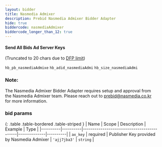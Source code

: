 ```yaml
---
layout: bidder
title: Nasmedia Admixer
description: Prebid Nasmedia Admixer Bidder Adapter
hide: true
biddercode: nasmediaAdmixer
biddercode_longer_than_12: true
---
```



#### Send All Bids Ad Server Keys

(Truncated to 20 chars due to [DFP limit](https://support.google.com/dfp_premium/answer/1628457?hl=en#Key-values))

`hb_pb_nasmediaAdmixe`
`hb_adid_nasmediaAdmi`
`hb_size_nasmediaAdmi`

### Note:

The Nasmedia Admixer Bidder Adapter requires setup and approval from the Nasmedia Admixer team.
Please reach out to <prebid@nasmedia.co.kr> for more information.

### bid params

{: .table .table-bordered .table-striped }
| Name     | Scope    | Description                                | Example      | Type     |
|----------|----------|--------------------------------------------|--------------|----------|
| `ax_key` | required | Publisher Key provided by Nasmedia Admixer | `'ajj7jba3'` | `string` |

